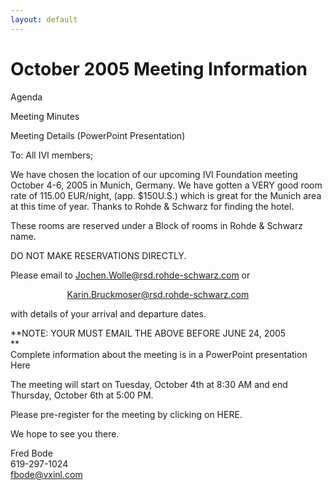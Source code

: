 ```yaml
---
layout: default
---
```

# October 2005 Meeting Information

  
  
Agenda  
  
Meeting Minutes  
  
Meeting Details (PowerPoint Presentation)  
  
To: All IVI members;  
  
We have chosen the location of our upcoming IVI Foundation meeting
October 4-6, 2005 in Munich, Germany. We have gotten a VERY good room
rate of 115.00 EUR/night, (app. $150U.S.) which is great for the Munich
area at this time of year. Thanks to Rohde & Schwarz for finding the
hotel.  
  
These rooms are reserved under a Block of rooms in Rohde & Schwarz
name.  
  
DO NOT MAKE RESERVATIONS DIRECTLY.  
  
Please email to <Jochen.Wolle@rsd.rohde-schwarz.com> or  
  
                       <Karin.Bruckmoser@rsd.rohde-schwarz.com>  
  
with details of your arrival and departure dates.  
  
**NOTE: YOUR MUST EMAIL THE ABOVE BEFORE JUNE 24, 2005  
**  
Complete information about the meeting is in a PowerPoint presentation
Here  
  
The meeting will start on Tuesday, October 4th at 8:30 AM and end
Thursday, October 6th at 5:00 PM.  
  
Please pre-register for the meeting by clicking on HERE.  
  
We hope to see you there.  
  
Fred Bode  
619-297-1024  
<fbode@vxinl.com>
